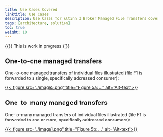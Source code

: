 ```yaml
---
title: Use Cases Covered
linktitle: Use Cases
description: Use Cases for Altinn 3 Broker Managed File Transfers covered by this description of the solution architecture.
tags: [architecture, solution]
toc: true
weight: 10
---
```


{{<notice warning>}} <!-- info -->
This is work in progress
{{</notice>}}

## One-to-one managed transfers

One-to-one managed transfers of individual files illustrated (file F1 is
forwarded to a single, specifically addressed consumer):

[{{< figure src="./image5.png" title="Figure 5a: ..." alt="Alt-text">}}](https://www.vg.no)

## One-to-many managed transfers
One-to-many managed transfers of individual files illustrated (file F1
is forwarded to one or more, specifically addressed consumers):

[{{< figure src="./image1.png" title="Figure 5b: ..." alt="Alt-text">}}](https://www.vg.no)

